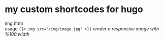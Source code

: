 # my custom shortcodes for hugo
img.html  
usage
`{{< img src="/img/image.jpg" >}}`
*render a responsive image with %100 width*
